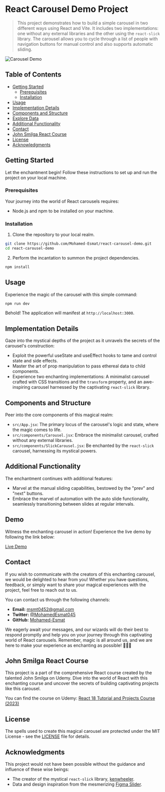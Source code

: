 # React Carousel Demo Project

> This project demonstrates how to build a simple carousel in two different ways using React and Vite. It includes two implementations: one without any external libraries and the other using the `react-slick` library. The carousel allows you to cycle through a list of people with navigation buttons for manual control and also supports automatic sliding.

![Carousel Demo](https://res.cloudinary.com/tawfeer/image/upload/v1690218131/carousel-project_foebbh.png)

## Table of Contents

- [Getting Started](#getting-started)
  - [Prerequisites](#prerequisites)
  - [Installation](#installation)
- [Usage](#usage)
- [Implementation Details](#implementation-details)
- [Components and Structure](#components-and-structure)
- [Explore Data](#explore-data)
- [Additional Functionality](#additional-functionality)
- [Contact](#contact)
- [John Smilga React Course](#john-smilga-react-course)
- [License](#license)
- [Acknowledgments](#acknowledgments)

## Getting Started

Let the enchantment begin! Follow these instructions to set up and run the project on your local machine.

### Prerequisites

Your journey into the world of React carousels requires:

- Node.js and npm to be installed on your machine.

### Installation

1. Clone the repository to your local realm.

```bash
git clone https://github.com/Mohamed-Esmat/react-carousel-demo.git
cd react-carousel-demo
```

2. Perform the incantation to summon the project dependencies.

```bash
npm install
```

## Usage

Experience the magic of the carousel with this simple command:

```bash
npm run dev
```

Behold! The application will manifest at `http://localhost:3000`.

## Implementation Details

Gaze into the mystical depths of the project as it unravels the secrets of the carousel's construction:

- Exploit the powerful useState and useEffect hooks to tame and control state and side effects.
- Master the art of prop manipulation to pass ethereal data to child components.
- Experience two enchanting implementations: A minimalist carousel crafted with CSS transitions and the `transform` property, and an awe-inspiring carousel harnessed by the captivating `react-slick` library.

## Components and Structure

Peer into the core components of this magical realm:

- `src/App.jsx`: The primary locus of the carousel's logic and state, where the magic comes to life.
- `src/components/Carousel.jsx`: Embrace the minimalist carousel, crafted without any external libraries.
- `src/components/SlickCarousel.jsx`: Be enchanted by the `react-slick` carousel, harnessing its mystical powers.

## Additional Functionality

The enchantment continues with additional features:

- Marvel at the manual sliding capabilities, bestowed by the "prev" and "next" buttons.
- Embrace the marvel of automation with the auto slide functionality, seamlessly transitioning between slides at regular intervals.

## Demo

Witness the enchanting carousel in action! Experience the live demo by following the link below:

[Live Demo](https://carousel-demo-esmat.netlify.app/)

## Contact

If you wish to communicate with the creators of this enchanting carousel, we would be delighted to hear from you! Whether you have questions, feedback, or simply want to share your magical experiences with the project, feel free to reach out to us.

You can contact us through the following channels:

- **Email:** msmt0452@gmail.com
- **Twitter:** [@MohamedEsmat045](https://twitter.com/MohamedEsmat045)
- **GitHub:** [Mohamed-Esmat](https://github.com/Mohamed-Esmat)

We eagerly await your messages, and our wizards will do their best to respond promptly and help you on your journey through this captivating world of React carousels. Remember, magic is all around us, and we are here to make your experience as enchanting as possible! 🧙‍♂️🌟

## John Smilga React Course

This project is a part of the comprehensive React course created by the talented John Smilga on Udemy. Dive into the world of React with this enchanting course and uncover the secrets of building captivating projects like this carousel.

You can find the course on Udemy: [React 18 Tutorial and Projects Course (2023)](https://www.udemy.com/course/react-tutorial-and-projects-course/)

## License

The spells used to create this magical carousel are protected under the MIT License - see the [LICENSE](LICENSE) file for details.

## Acknowledgments

This project would not have been possible without the guidance and influence of these wise beings:

- The creator of the mystical `react-slick` library, [kenwheeler](https://github.com/kenwheeler).
- Data and design inspiration from the mesmerizing [Figma Slider](https://www.figma.com/file/QfMzzThSYmgabSvn4t8Yfe/Slider?node-id=0%3A1&t=IpsYjMUn3Xj3Hs3N-1).
